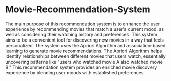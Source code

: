 # Movie-Recommendation-System
  The main purpose of this recommendation system is to enhance the user experience by recommending movies that match a user's current mood, as well as considering their watching history and preferences. This system aims to be a convenient tool for discovering new movies in a way that feels personalized.
  The system uses the Apriori Algorithm and association-based learning to generate movie recommendations. The Apriori Algorithm helps identify relationships between different movies that users watch, essentially uncovering patterns like "users who watched movie A also watched movie B."
This recommendation system provides an enriched movie discovery experience by blending user moods with established preferences.
